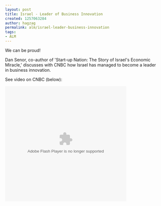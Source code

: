 ```yaml
---
layout: post
title: Israel - Leader of Business Innovation
created: 1257063284
author: hagzag
permalink: alm/israel-leader-business-innovation
tags:
- ALM
---
```

<p>We can be proud!</p>
<p>Dan Senor, co-author of 'Start-up Nation: The Story of Israel's Economic Miracle,' discusses with CNBC how Israel has managed to become a leader in business innovation. </p>
<p>See video on CNBC (below):</p>
<!--break-->
<p><object id="cnbcplayer" height="380" width="400" classid="clsid:D27CDB6E-AE6D-11cf-96B8-444553540000" codebase="http://download.macromedia.com/pub/shockwave/cabs/flash/swflash.cab#version=9,0,0,0">
<param name="type" value="application/x-shockwave-flash" />
<param name="allowfullscreen" value="true" />
<param name="allowscriptaccess" value="always" />
<param name="quality" value="best" />
<param name="scale" value="noscale" />
<param name="wmode" value="transparent" />
<param name="bgcolor" value="#000000" />
<param name="salign" value="lt" />
<param name="movie" value="http://plus.cnbc.com/rssvideosearch/action/player/id/1311023934/code/cnbcplayershare" /> <embed name="cnbcplayer" pluginspage="http://www.macromedia.com/go/getflashplayer" allowfullscreen="true" allowscriptaccess="always" bgcolor="#000000" height="380" width="400" quality="best" wmode="transparent" scale="noscale" salign="lt" src="http://plus.cnbc.com/rssvideosearch/action/player/id/1311023934/code/cnbcplayershare" type="application/x-shockwave-flash"></embed> </object></p>
